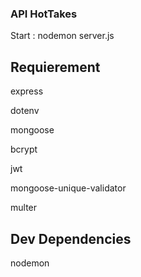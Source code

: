### API HotTakes

Start : nodemon server.js


## Requierement

express

dotenv

mongoose

bcrypt

jwt

mongoose-unique-validator

multer

## Dev Dependencies

nodemon